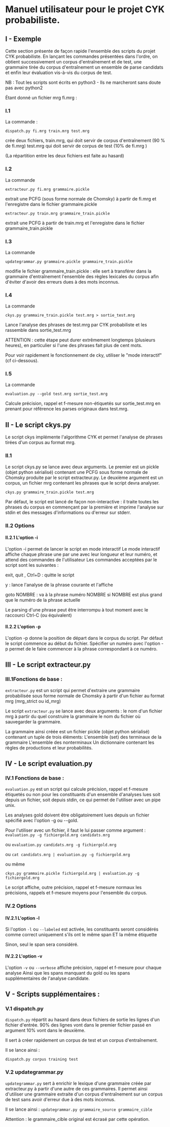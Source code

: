 
# Manuel utilisateur pour le projet CYK probabiliste.

## I - Exemple 

Cette section présente de façon rapide l'ensemble des scripts du projet CYK probabiliste.
En lançant les commandes présentées dans l'ordre, on obtient successivement 
un corpus d'entraînement et de test, une grammaire tirée du corpus d'entraînement
un ensemble de parse candidats et enfin leur évaluation vis-à-vis du corpus de test.

NB : Tout les scripts sont écrits en python3 - Ils ne marcheront sans doute pas avec python2

Étant donné un fichier mrg fi.mrg :

### I.1

La commande : 

``dispatch.py fi.mrg train.mrg test.mrg``

crée deux fichiers, 
train.mrg, qui doit servir de corpus d'entraînement (90 % de fi.mrg)
test.mrg qui doit servir de corpus de test (10% de fi.mrg )

(La répartition entre les deux fichiers est faite au hasard)

### I.2

La commande 

``extracteur.py fi.mrg grammaire.pickle``

extrait une PCFG (sous forme normale de Chomsky) à partir de fi.mrg et l'enregistre dans le fichier grammaire.pickle

``extracteur.py train.mrg grammaire_train.pickle``

extrait une PCFG à partir de train.mrg et l'enregistre dans le fichier grammaire_train.pickle

### I.3

La commande

``updategrammar.py grammaire.pickle grammaire_train.pickle``

modifie le fichier grammaire_train.pickle : elle sert à transférer dans la grammaire d'entraînement l'ensemble des 
règles lexicales du corpus afin d'éviter d'avoir des erreurs dues à des mots inconnus.

### I.4

La commande 

``ckys.py grammaire_train.pickle test.mrg > sortie_test.mrg``

Lance l'analyse des phrases de test.mrg par CYK probabiliste et les rassemble dans sortie_test.mrg

ATTENTION : cette étape peut durer extrêmement longtemps (plusieurs heures), 
en particulier si l'une des phrases fait plus de cent mots.
 
Pour voir rapidement le fonctionnement de cky, utiliser le "mode interactif" (cf ci-dessous).

### I.5
La commande 

``evaluation.py --gold test.mrg sortie_test.mrg``

Calcule précision, rappel et f-mesure non-étiquetés sur sortie_test.mrg en prenant pour référence les parses originaux
dans test.mrg.

## II - Le script ckys.py

Le script ckys implémente l'algorithme CYK et permet l'analyse de phrases tirées d'un corpus au format mrg.

### II.1
Le script ckys.py se lance avec deux arguments. 
Le premier est un pickle (objet python sérialisé) contenant une PCFG 
sous forme normale de Chomsky produite par le script extracteur.py.
Le deuxième argument est un corpus, un fichier mrg contenant les phrases que le script devra analyser.

``ckys.py grammaire_train.pickle test.mrg``

Par défaut, le script est lancé de façon non-interactive : 
il traite toutes les phrases du corpus en commençant par la première et imprime l'analyse sur 
stdin et des messages d'informations ou d'erreur sur stderr.


### II.2 Options

#### II.2.1 L'option -i

L'option -i permet de lancer le script en mode interactif
Le mode interactif affiche chaque phrase une par une avec leur longueur et leur numéro, 
et attend des commandes de l'utilisateur 
Les commandes acceptées par le script sont les suivantes :

exit,
quit ,
Ctrl+D : quitte le script

y : lance l'analyse de la phrase courante et l'affiche

goto NOMBRE : va à la phrase numéro NOMBRE si NOMBRE est plus grand que le numéro de la phrase actuelle

Le parsing d'une phrase peut être interrompu à tout moment avec 
le raccourci Ctrl-C (ou équivalent)

#### II.2.2 L'option -p

L'option -p donne la position de départ dans le corpus du script. 
Par défaut le script commence au début du fichier. 
Spécifier un numéro avec l'option -p permet de le faire commencer à la phrase correspondant à ce numéro.


## III - Le script extracteur.py
### III.1Fonctions de base :

``extracteur.py`` est un script qui permet d'extraire une grammaire probabilisée sous forme normale de Chomsky
à partir d'un fichier au format mrg (mrg_strict ou id_mrg)

Le script ``extracteur.py`` se lance avec deux arguments : 
le nom d'un fichier mrg à partir du quel construire la grammaire
le nom du fichier où sauvegarder la grammaire.


La grammaire ainsi créée est un fichier pickle (objet python sérialisé)
contenant un tuple de trois éléments:
L'ensemble (set) des terminaux de la grammaire
L'ensemble des nonterminaux
Un dictionnaire contenant les règles de productions et leur probabilités.

## IV - Le script evaluation.py

### IV.1 Fonctions de base : 

``evaluation.py`` est un script qui calcule précision, rappel et f-mesure étiquetés ou non pour 
les constituants d'un ensemble d'analyses lues soit depuis un fichier, 
soit depuis stdin, ce qui permet de l'utiliser avec un pipe unix.

Les analyses gold doivent être obligatoirement lues depuis un fichier
spécifié avec l'option -g ou --gold.

Pour l'utiliser avec un fichier, il faut le lui passer comme argument :
``evaluation.py -g fichiergold.mrg candidats.mrg``

ou 
``evaluation.py candidats.mrg -g fichiergold.mrg``

ou
``cat candidats.mrg | evaluation.py -g fichiergold.mrg``

ou même

``ckys.py grammaire.pickle fichiergold.mrg | evaluation.py -g fichiergold.mrg``

Le script affiche, outre précision, rappel et f-mesure normaux
les précisions, rappels et f-mesure moyens pour l'ensemble du corpus.

### IV.2 Options

#### IV.2.1 L'option -l

Si l'option ``-l`` ou ``--labeled`` est activée, les constituants seront 
considérés comme correct uniquement s'ils ont le même span ET la même étiquette

Sinon, seul le span sera considéré.

#### IV.2.2 L'option -v

L'option ``-v`` ou ``--verbose`` affiche précision, rappel et f-mesure pour chaque analyse
Ainsi que les spans manquant du gold ou les spans supplémentaires de l'analyse candidate.


## V - Scripts supplémentaires :

### V.1 dispatch.py

``dispatch.py`` répartit au hasard dans deux fichiers de sortie les lignes d'un fichier d'entrée. 
90% des lignes vont dans le premier fichier passé en argument
10% vont dans le deuxième. 

Il sert à créer rapidement un corpus de test et un corpus d'entraînement.

Il se lance ainsi :

``dispatch.py corpus training test``

### V.2 updategrammar.py

``updategrammar.py`` sert à enrichir le lexique d'une grammaire créée par extracteur.py
à partir d'une autre de ces grammaires. Il permet ainsi d'utiliser une grammaire extraite
d'un corpus d'entraînement sur un corpus de test sans avoir d'erreur due à des mots inconnus.

Il se lance ainsi :
``updategrammar.py grammaire_source grammaire_cible``

Attention : le grammaire_cible original est écrasé par cette opération.





